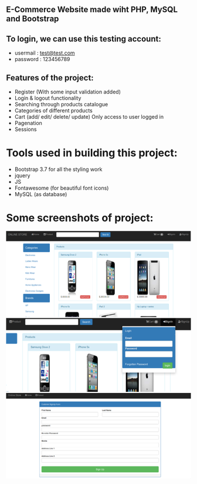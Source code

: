 ## E-Commerce Website made wiht PHP, MySQL and Bootstrap 

## To login, we can use this testing account:
* usermail : test@test.com
* password : 123456789

## Features of the project: 
* Register (With some input validation added)
* Login & logout functionality
* Searching through products catalogue
* Categories of different products
* Cart (add/ edit/ delete/ update) Only access to user logged in
* Pagenation 
* Sessions 

# Tools used in building this project:
* Bootstrap 3.7 for all the styling work 
* jquery 
* JS
* Fontawesome (for beautiful font icons)
* MySQL (as database)

# Some screenshots of project:
![Home](/screenshots/homepage.png)
![signin](/screenshots/signin.png)
![signup](/screenshots/signup.png)
